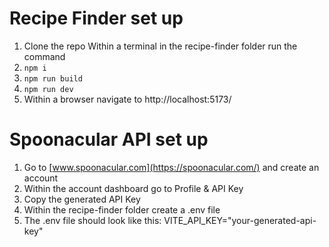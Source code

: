 # Recipe Finder set up
1. Clone the repo
   Within a terminal in the recipe-finder folder run the command
2. `npm i`
3. `npm run build`
4. `npm run dev`
5. Within a browser navigate to http://localhost:5173/

# Spoonacular API set up
1. Go to [www.spoonacular.com](https://spoonacular.com/) and create an account
2. Within the account dashboard go to Profile & API Key
3. Copy the generated API Key
4. Within the recipe-finder folder create a .env file
5. The .env file should look like this: VITE_API_KEY="your-generated-api-key"

